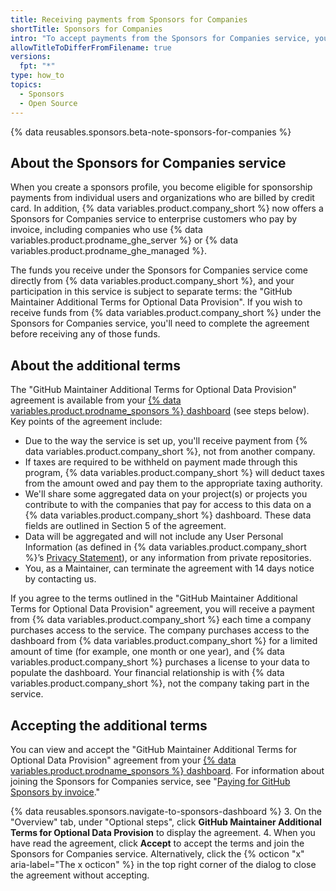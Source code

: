 ```yaml
---
title: Receiving payments from Sponsors for Companies
shortTitle: Sponsors for Companies
intro: "To accept payments from the Sponsors for Companies service, you must accept some additional terms."
allowTitleToDifferFromFilename: true
versions:
  fpt: "*"
type: how_to
topics:
  - Sponsors
  - Open Source
---
```


{% data reusables.sponsors.beta-note-sponsors-for-companies %}

## About the Sponsors for Companies service

When you create a sponsors profile, you become eligible for sponsorship payments from individual users and organizations who are billed by credit card. In addition, {% data variables.product.company_short %} now offers a Sponsors for Companies service to enterprise customers who pay by invoice, including companies who use {% data variables.product.prodname_ghe_server %} or {% data variables.product.prodname_ghe_managed %}.

The funds you receive under the Sponsors for Companies service come directly from {% data variables.product.company_short %}, and your participation in this service is subject to separate terms: the "GitHub Maintainer Additional Terms for Optional Data Provision". If you wish to receive funds from {% data variables.product.company_short %} under the Sponsors for Companies service, you'll need to complete the agreement before receiving any of those funds.

## About the additional terms

The "GitHub Maintainer Additional Terms for Optional Data Provision" agreement is available from your [{% data variables.product.prodname_sponsors %} dashboard](https://github.com/sponsors/accounts) (see steps below). Key points of the agreement include:

- Due to the way the service is set up, you'll receive payment from {% data variables.product.company_short %}, not from another company.
- If taxes are required to be withheld on payment made through this program, {% data variables.product.company_short %} will deduct taxes from the amount owed and pay them to the appropriate taxing authority.
- We'll share some aggregated data on your project(s) or projects you contribute to with the companies that pay for access to this data on a {% data variables.product.company_short %} dashboard. These data fields are outlined in Section 5 of the agreement.
- Data will be aggregated and will not include any User Personal Information (as defined in {% data variables.product.company_short %}’s [Privacy Statement](/github/site-policy/github-privacy-statement)), or any information from private repositories.
- You, as a Maintainer, can terminate the agreement with 14 days notice by contacting us.

If you agree to the terms outlined in the "GitHub Maintainer Additional Terms for Optional Data Provision" agreement, you will receive a payment from {% data variables.product.company_short %} each time a company purchases access to the service. The company purchases access to the dashboard from {% data variables.product.company_short %} for a limited amount of time (for example, one month or one year), and {% data variables.product.company_short %} purchases a license to your data to populate the dashboard. Your financial relationship is with {% data variables.product.company_short %}, not the company taking part in the service.

## Accepting the additional terms

You can view and accept the "GitHub Maintainer Additional Terms for Optional Data Provision" agreement from your [{% data variables.product.prodname_sponsors %} dashboard](https://github.com/sponsors/accounts). For information about joining the Sponsors for Companies service, see "[Paying for GitHub Sponsors by invoice](/sponsors/sponsoring-open-source-contributors/paying-for-github-sponsors-by-invoice)."

{% data reusables.sponsors.navigate-to-sponsors-dashboard %} 3. On the "Overview" tab, under "Optional steps", click **GitHub Maintainer Additional Terms for Optional Data Provision** to display the agreement. 4. When you have read the agreement, click **Accept** to accept the terms and join the Sponsors for Companies service. Alternatively, click the {% octicon "x" aria-label="The x octicon" %} in the top right corner of the dialog to close the agreement without accepting.
